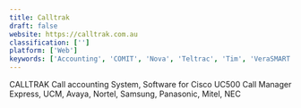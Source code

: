 ```yaml
---
title: Calltrak
draft: false 
website: https://calltrak.com.au
classification: ['']
platform: ['Web']
keywords: ['Accounting', 'COMIT', 'Nova', 'Teltrac', 'Tim', 'VeraSMART', 'callGuard', 'inCharge']
---
```

CALLTRAK Call accounting System, Software for Cisco UC500 Call Manager Express, UCM, Avaya, Nortel, Samsung, Panasonic, Mitel, NEC